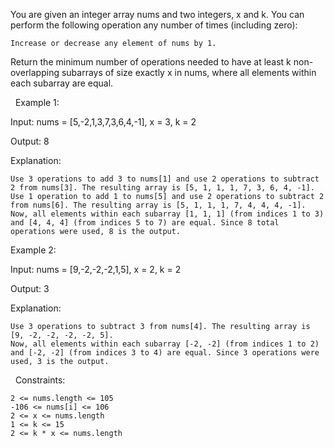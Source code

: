 You are given an integer array nums and two integers, x and k. You can perform the following operation any number of times (including zero):


	Increase or decrease any element of nums by 1.


Return the minimum number of operations needed to have at least k non-overlapping subarrays of size exactly x in nums, where all elements within each subarray are equal.

 
Example 1:


Input: nums = [5,-2,1,3,7,3,6,4,-1], x = 3, k = 2

Output: 8

Explanation:


	Use 3 operations to add 3 to nums[1] and use 2 operations to subtract 2 from nums[3]. The resulting array is [5, 1, 1, 1, 7, 3, 6, 4, -1].
	Use 1 operation to add 1 to nums[5] and use 2 operations to subtract 2 from nums[6]. The resulting array is [5, 1, 1, 1, 7, 4, 4, 4, -1].
	Now, all elements within each subarray [1, 1, 1] (from indices 1 to 3) and [4, 4, 4] (from indices 5 to 7) are equal. Since 8 total operations were used, 8 is the output.



Example 2:


Input: nums = [9,-2,-2,-2,1,5], x = 2, k = 2

Output: 3

Explanation:


	Use 3 operations to subtract 3 from nums[4]. The resulting array is [9, -2, -2, -2, -2, 5].
	Now, all elements within each subarray [-2, -2] (from indices 1 to 2) and [-2, -2] (from indices 3 to 4) are equal. Since 3 operations were used, 3 is the output.



 
Constraints:


	2 <= nums.length <= 105
	-106 <= nums[i] <= 106
	2 <= x <= nums.length
	1 <= k <= 15
	2 <= k * x <= nums.length

